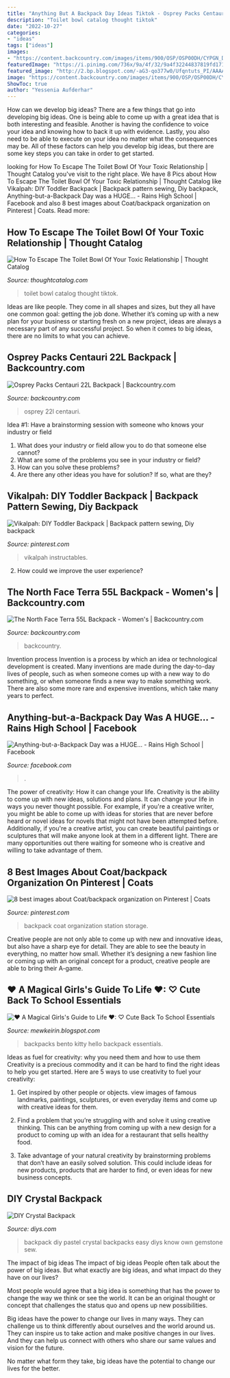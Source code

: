 ```yaml
---
title: "Anything But A Backpack Day Ideas Tiktok - Osprey Packs Centauri 22l Backpack"
description: "Toilet bowl catalog thought tiktok"
date: "2022-10-27"
categories:
- "ideas"
tags: ["ideas"]
images:
- "https://content.backcountry.com/images/items/900/OSP/OSP00DH/CYPGN_D2.jpg"
featuredImage: "https://i.pinimg.com/736x/9a/4f/32/9a4f32244837819fd1710516043b94ad.jpg"
featured_image: "http://2.bp.blogspot.com/-aG3-qo377w0/Ufqntuts_PI/AAAAAAAAACs/RQef-auW_XM/s1600/98459-201207.a.zoom.jpg"
image: "https://content.backcountry.com/images/items/900/OSP/OSP00DH/CYPGN_D2.jpg"
ShowToc: true
author: "Yessenia Aufderhar"
---
```



How can we develop big ideas?
There are a few things that go into developing big ideas. One is being able to come up with a great idea that is both interesting and feasible. Another is having the confidence to voice your idea and knowing how to back it up with evidence. Lastly, you also need to be able to execute on your idea no matter what the consequences may be. All of these factors can help you develop big ideas, but there are some key steps you can take in order to get started.

	

		
looking for How To Escape The Toilet Bowl Of Your Toxic Relationship | Thought Catalog you've visit to the right place. We have 8 Pics about How To Escape The Toilet Bowl Of Your Toxic Relationship | Thought Catalog like Vikalpah: DIY Toddler Backpack | Backpack pattern sewing, Diy backpack, Anything-but-a-Backpack Day was a HUGE... - Rains High School | Facebook and also 8 best images about Coat/backpack organization on Pinterest | Coats. Read more:
		
    
## How To Escape The Toilet Bowl Of Your Toxic Relationship | Thought Catalog

<img loading=lazy src="https://thoughtcatalog.com/wp-content/uploads/2020/07/31777655641_f3417602a4_o.jpg?w=1920&amp;h=1280&amp;crop=1&amp;resize=1920,1280&amp;quality=95&amp;strip=all" onerror="this.onerror=null;this.src='https://tse1.mm.bing.net/th?id=OIP.KQfA_rYALU5jpacjP3cz4wHaE8&amp;pid=15.1';" alt="How To Escape The Toilet Bowl Of Your Toxic Relationship | Thought Catalog">

_Source: thoughtcatalog.com_

>toilet bowl catalog thought tiktok. 

	

Ideas are like people. They come in all shapes and sizes, but they all have one common goal: getting the job done. Whether it’s coming up with a new plan for your business or starting fresh on a new project, ideas are always a necessary part of any successful project. So when it comes to big ideas, there are no limits to what you can achieve.

    
## Osprey Packs Centauri 22L Backpack | Backcountry.com

<img loading=lazy src="https://content.backcountry.com/images/items/900/OSP/OSP00DH/CYPGN_D2.jpg" onerror="this.onerror=null;this.src='https://tse1.mm.bing.net/th?id=OIP.swujvtCdcvJctK8-QgylQwHaHa&amp;pid=15.1';" alt="Osprey Packs Centauri 22L Backpack | Backcountry.com">

_Source: backcountry.com_

>osprey 22l centauri. 

	

Idea #1: Have a brainstorming session with someone who knows your industry or field
1. What does your industry or field allow you to do that someone else cannot? 
2. What are some of the problems you see in your industry or field? 
3. How can you solve these problems? 
4. Are there any other ideas you have for solution? If so, what are they?

    
## Vikalpah: DIY Toddler Backpack | Backpack Pattern Sewing, Diy Backpack

<img loading=lazy src="https://i.pinimg.com/736x/9a/4f/32/9a4f32244837819fd1710516043b94ad.jpg" onerror="this.onerror=null;this.src='https://tse2.mm.bing.net/th?id=OIP.qQWYNoxJgaQ_3zqUnseg5gHaO_&amp;pid=15.1';" alt="Vikalpah: DIY Toddler Backpack | Backpack pattern sewing, Diy backpack">

_Source: pinterest.com_

>vikalpah instructables. 

	

2. How could we improve the user experience?

    
## The North Face Terra 55L Backpack - Women&#039;s | Backcountry.com

<img loading=lazy src="https://content.backcountry.com/images/items/900/TNF/TNFZ9VX/URNATWBE_D3.jpg" onerror="this.onerror=null;this.src='https://tse1.mm.bing.net/th?id=OIP.rHXM5yej1b6drbgTZ3ZE-AHaHa&amp;pid=15.1';" alt="The North Face Terra 55L Backpack - Women&#039;s | Backcountry.com">

_Source: backcountry.com_

>backcountry. 

	

Invention process
Invention is a process by which an idea or technological development is created. Many inventions are made during the day-to-day lives of people, such as when someone comes up with a new way to do something, or when someone finds a new way to make something work. There are also some more rare and expensive inventions, which take many years to perfect.

    
## Anything-but-a-Backpack Day Was A HUGE... - Rains High School | Facebook

<img loading=lazy src="https://lookaside.fbsbx.com/lookaside/crawler/media/?media_id=389912026186123" onerror="this.onerror=null;this.src='https://tse1.mm.bing.net/th?id=OIP.oO4Vp6ggPJV9rJhqI96-SgHaJ4&amp;pid=15.1';" alt="Anything-but-a-Backpack Day was a HUGE... - Rains High School | Facebook">

_Source: facebook.com_

>. 

	

The power of creativity: How it can change your life.
Creativity is the ability to come up with new ideas, solutions and plans. It can change your life in ways you never thought possible. For example, if you're a creative writer, you might be able to come up with ideas for stories that are never before heard or novel ideas for novels that might not have been attempted before. Additionally, if you're a creative artist, you can create beautiful paintings or sculptures that will make anyone look at them in a different light. There are many opportunities out there waiting for someone who is creative and willing to take advantage of them.

    
## 8 Best Images About Coat/backpack Organization On Pinterest | Coats

<img loading=lazy src="https://s-media-cache-ak0.pinimg.com/736x/88/9d/6c/889d6ce25856c4b31050ae7f75364ec6.jpg" onerror="this.onerror=null;this.src='https://tse3.mm.bing.net/th?id=OIP.DzNtMzO_8Ro6knyu9Fs7nAHaLI&amp;pid=15.1';" alt="8 best images about Coat/backpack organization on Pinterest | Coats">

_Source: pinterest.com_

>backpack coat organization station storage. 

	

Creative people are not only able to come up with new and innovative ideas, but also have a sharp eye for detail. They are able to see the beauty in everything, no matter how small. Whether it’s designing a new fashion line or coming up with an original concept for a product, creative people are able to bring their A-game.

    
## ♥ A Magical Girls&#039;s Guide To Life ♥: ♡ Cute Back To School Essentials

<img loading=lazy src="http://2.bp.blogspot.com/-aG3-qo377w0/Ufqntuts_PI/AAAAAAAAACs/RQef-auW_XM/s1600/98459-201207.a.zoom.jpg" onerror="this.onerror=null;this.src='https://tse1.mm.bing.net/th?id=OIP.0HJt_r513XpFvAGJcnI7sgHaGY&amp;pid=15.1';" alt="♥ A Magical Girls&#039;s Guide to Life ♥: ♡ Cute Back To School Essentials">

_Source: mewkeirin.blogspot.com_

>backpacks bento kitty hello backpack essentials. 

	

Ideas as fuel for creativity: why you need them and how to use them
Creativity is a precious commodity and it can be hard to find the right ideas to help you get started. Here are 5 ways to use creativity to fuel your creativity:
1. Get inspired by other people or objects. view images of famous landmarks, paintings, sculptures, or even everyday items and come up with creative ideas for them.

2. Find a problem that you’re struggling with and solve it using creative thinking. This can be anything from coming up with a new design for a product to coming up with an idea for a restaurant that sells healthy food.

3. Take advantage of your natural creativity by brainstorming problems that don’t have an easily solved solution. This could include ideas for new products, products that are harder to find, or even ideas for new business concepts.


    
## DIY Crystal Backpack

<img loading=lazy src="https://cdn.diys.com/wp-content/uploads/2016/08/DIY-Pastel-Gemstone-Backpack-Project.jpg" onerror="this.onerror=null;this.src='https://tse2.mm.bing.net/th?id=OIP.A7ET0eikv264OYj70kLnZAHaJq&amp;pid=15.1';" alt="DIY Crystal Backpack">

_Source: diys.com_

>backpack diy pastel crystal backpacks easy diys know own gemstone sew. 

	

The impact of big ideas
The impact of big ideas
People often talk about the power of big ideas. But what exactly are big ideas, and what impact do they have on our lives?

Most people would agree that a big idea is something that has the power to change the way we think or see the world. It can be an original thought or concept that challenges the status quo and opens up new possibilities.

Big ideas have the power to change our lives in many ways. They can challenge us to think differently about ourselves and the world around us. They can inspire us to take action and make positive changes in our lives. And they can help us connect with others who share our same values and vision for the future.

No matter what form they take, big ideas have the potential to change our lives for the better.

